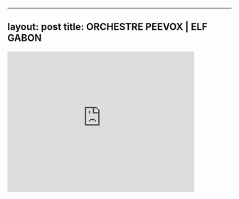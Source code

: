 

---
layout: post
title: ORCHESTRE PEEVOX | ELF GABON
---


<iframe width="420" height="315" src="http://www.youtube.com/embed/n9OIQsSKGjo" frameborder="0" allowfullscreen></iframe>

